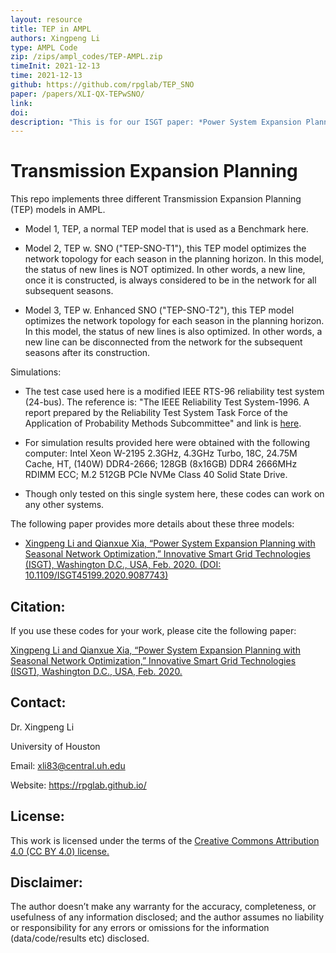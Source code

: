 ```yaml
---
layout: resource
title: TEP in AMPL
authors: Xingpeng Li
type: AMPL Code
zip: /zips/ampl_codes/TEP-AMPL.zip
timeInit: 2021-12-13
time: 2021-12-13
github: https://github.com/rpglab/TEP_SNO
paper: /papers/XLI-QX-TEPwSNO/
link: 
doi: 
description: "This is for our ISGT paper: *Power System Expansion Planning with Seasonal Network Optimization*. It implements three different Transmission Expansion Planning (TEP) models."
---
```


# Transmission Expansion Planning
This repo implements three different Transmission Expansion Planning (TEP) models in AMPL.

* Model 1, TEP, a normal TEP model that is used as a Benchmark here.

* Model 2, TEP w. SNO ("TEP-SNO-T1"), this TEP model optimizes the network topology for each season in the planning horizon. In this model, the status of new lines is NOT optimized. In other words, a new line, once it is constructed, is always considered to be in the network for all subsequent seasons.

* Model 3, TEP w. Enhanced SNO ("TEP-SNO-T2"), this TEP model optimizes the network topology for each season in the planning horizon. In this model, the status of new lines is also optimized. In other words, a new line can be disconnected from the network for the subsequent seasons after its construction.

Simulations:
* The test case used here is a modified IEEE RTS-96 reliability test system (24-bus). The reference is: "The IEEE Reliability Test System-1996. A report prepared by the Reliability Test System Task Force of the Application of Probability Methods Subcommittee" and link is <a class="" target="_blank" href="https://ieeexplore.ieee.org/document/780914">here</a>. 

* For simulation results provided here were obtained with the following computer: Intel Xeon W-2195 2.3GHz, 4.3GHz Turbo, 18C, 24.75M Cache, HT, (140W) DDR4-2666; 128GB (8x16GB) DDR4 2666MHz RDIMM ECC; M.2 512GB PCIe NVMe Class 40 Solid State Drive.

* Though only tested on this single system here, these codes can work on any other systems.


The following paper provides more details about these three models: 

* <a class="off" href="/papers/XLI-QX-TEPwSNO" target="_blank">Xingpeng Li and Qianxue Xia, “Power System Expansion Planning with Seasonal Network Optimization,” Innovative Smart Grid Technologies (ISGT), Washington D.C., USA, Feb. 2020. (DOI: 10.1109/ISGT45199.2020.9087743)</a>

## Citation:
If you use these codes for your work, please cite the following paper:

<a class="off" href="/papers/XLI-QX-TEPwSNO" target="_blank">Xingpeng Li and Qianxue Xia, “Power System Expansion Planning with Seasonal Network Optimization,” Innovative Smart Grid Technologies (ISGT), Washington D.C., USA, Feb. 2020.</a>


## Contact:
Dr. Xingpeng Li

University of Houston

Email: xli83@central.uh.edu

Website: <a class="off" href="/"  target="_blank">https://rpglab.github.io/</a>


## License:
This work is licensed under the terms of the <a class="off" href="https://creativecommons.org/licenses/by/4.0/"  target="_blank">Creative Commons Attribution 4.0 (CC BY 4.0) license.</a>


## Disclaimer:
The author doesn’t make any warranty for the accuracy, completeness, or usefulness of any information disclosed; and the author assumes no liability or responsibility for any errors or omissions for the information (data/code/results etc) disclosed.
